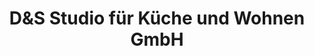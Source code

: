 ---
title: "D&S Studio für Küche und Wohnen GmbH"
url: /heilbronn/dunds-studio-fuer-kueche-und-wohnen-gmbh/
shop: Küchen
---